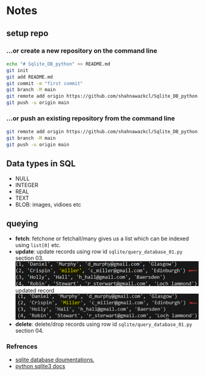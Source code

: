 # Notes

## setup repo

### …or create a new repository on the command line

```bash
echo "# Sqlite_DB_python" >> README.md
git init
git add README.md
git commit -m "first commit"
git branch -M main
git remote add origin https://github.com/shahnawazkcl/Sqlite_DB_python.git
git push -u origin main
```

### **…or push an existing repository from the command line**

```bash
git remote add origin https://github.com/shahnawazkcl/Sqlite_DB_python.git
git branch -M main
git push -u origin main
```

## Data types in SQL

- NULL
- INTEGER
- REAL
- TEXT
- BLOB: images, vidioes etc

## queying

- **fetch**: fetchone or fetchall/many gives us a list which can be indexed using `list[0]` etc.
- **update**: update records using row id `sqlite/query_database_01.py` section 03.
![alt text](update_records01.png) updated record ![alt text](update_records02.png)
- **delete**: delete/drop records  using row id `sqlite/query_database_01.py` section 04.

### Refrences

- [sqlite database doumentations.](https://www.sqlite.org/index.html)
- [python sqlite3 docs](https://docs.python.org/3/library/sqlite3.html)
